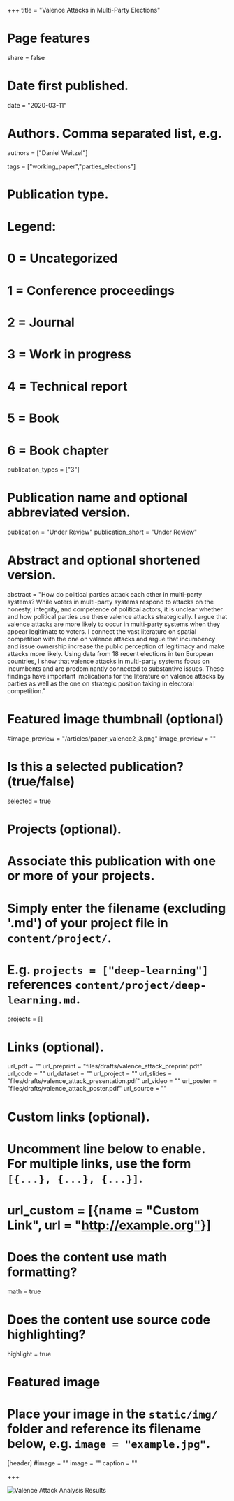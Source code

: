 +++
title = "Valence Attacks in Multi-Party Elections"

# Page features
share =  false 

# Date first published.
date = "2020-03-11"

# Authors. Comma separated list, e.g.
authors = ["Daniel Weitzel"]

tags = ["working_paper","parties_elections"]


# Publication type.
# Legend:
# 0 = Uncategorized
# 1 = Conference proceedings
# 2 = Journal
# 3 = Work in progress
# 4 = Technical report
# 5 = Book
# 6 = Book chapter
publication_types = ["3"]

# Publication name and optional abbreviated version.
publication = "Under Review"
publication_short = "Under Review"

# Abstract and optional shortened version.
abstract = "How do political parties attack each other in multi-party systems? While voters in multi-party systems respond to attacks on the honesty, integrity, and competence of political actors, it is unclear whether and how political parties use these valence attacks strategically. I argue that valence attacks are more likely to occur in multi-party systems when they appear legitimate to voters. I connect the vast literature on spatial competition with the one on valence attacks and argue that incumbency and issue ownership increase the public perception of legitimacy and make attacks more likely. Using data from 18 recent elections in ten European countries, I show that valence attacks in multi-party systems focus on incumbents and are predominantly connected to substantive issues. These findings have important implications for the literature on valence attacks by parties as well as the one on strategic position taking in electoral competition."

# Featured image thumbnail (optional)
#image_preview = "/articles/paper_valence2_3.png"
image_preview = ""

# Is this a selected publication? (true/false)
selected = true

# Projects (optional).
#   Associate this publication with one or more of your projects.
#   Simply enter the filename (excluding '.md') of your project file in `content/project/`.
#   E.g. `projects = ["deep-learning"]` references `content/project/deep-learning.md`.
projects = []

# Links (optional).
url_pdf = ""
url_preprint = "files/drafts/valence_attack_preprint.pdf"
url_code = ""
url_dataset = ""
url_project = ""
url_slides = "files/drafts/valence_attack_presentation.pdf"
url_video = ""
url_poster = "files/drafts/valence_attack_poster.pdf"
url_source = ""

# Custom links (optional).
#   Uncomment line below to enable. For multiple links, use the form `[{...}, {...}, {...}]`.
# url_custom = [{name = "Custom Link", url = "http://example.org"}]

# Does the content use math formatting?
math = true

# Does the content use source code highlighting?
highlight = true

# Featured image
# Place your image in the `static/img/` folder and reference its filename below, e.g. `image = "example.jpg"`.
[header]
#image = ""
image = ""
caption = ""

+++

![Valence Attack Analysis Results](../../img/articles/paper_valence2_4.png)

